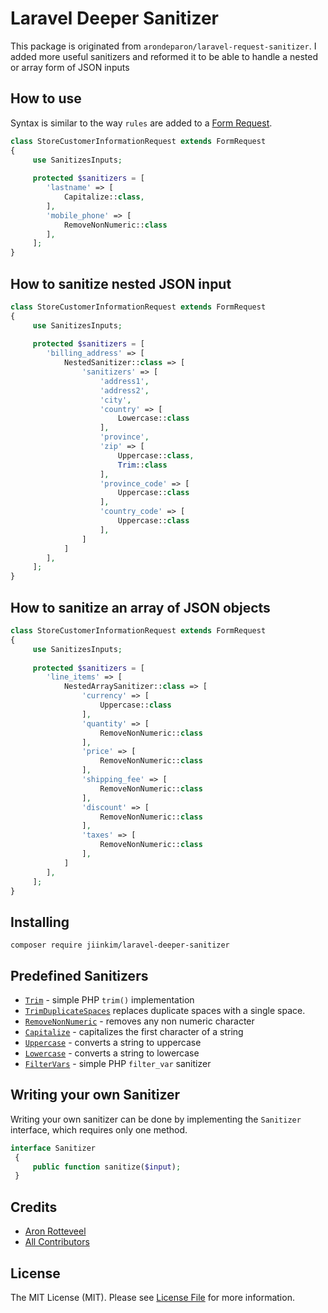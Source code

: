 # Laravel Deeper Sanitizer

This package is originated from `arondeparon/laravel-request-sanitizer`. I added more useful sanitizers and reformed it to be able to handle a nested or array form of JSON inputs
## How to use

Syntax is similar to the way `rules` are added to a [Form Request](https://laravel.com/docs/master/validation#form-request-validation).

```php
class StoreCustomerInformationRequest extends FormRequest
{
     use SanitizesInputs;
     
     protected $sanitizers = [
        'lastname' => [
            Capitalize::class,
        ],
        'mobile_phone' => [
            RemoveNonNumeric::class
        ],
     ];
}
```

## How to sanitize nested JSON input

```php
class StoreCustomerInformationRequest extends FormRequest
{
     use SanitizesInputs;
     
     protected $sanitizers = [
        'billing_address' => [
            NestedSanitizer::class => [
                'sanitizers' => [
                    'address1',
                    'address2',
                    'city',
                    'country' => [
                        Lowercase::class
                    ],
                    'province',
                    'zip' => [
                        Uppercase::class,
                        Trim::class
                    ],
                    'province_code' => [
                        Uppercase::class
                    ],
                    'country_code' => [
                        Uppercase::class
                    ],
                ]
            ]
        ],
     ];
}
```
## How to sanitize an array of JSON objects

```php
class StoreCustomerInformationRequest extends FormRequest
{
     use SanitizesInputs;
     
     protected $sanitizers = [
        'line_items' => [
            NestedArraySanitizer::class => [
                'currency' => [
                    Uppercase::class
                ],
                'quantity' => [
                    RemoveNonNumeric::class
                ],
                'price' => [
                    RemoveNonNumeric::class
                ],
                'shipping_fee' => [
                    RemoveNonNumeric::class
                ],
                'discount' => [
                    RemoveNonNumeric::class
                ],
                'taxes' => [
                    RemoveNonNumeric::class
                ],
            ]
        ],
     ];
}
```

## Installing

`composer require jiinkim/laravel-deeper-sanitizer`

## Predefined Sanitizers

- [`Trim`](./src/Trim.php) - simple PHP `trim()` implementation
- [`TrimDuplicateSpaces`](./src/TrimDuplicateSpaces.php) replaces duplicate spaces with a single space.
- [`RemoveNonNumeric`](./src/RemoveNonNumeric.php) - removes any non numeric character
- [`Capitalize`](./src/Capitalize.php) - capitalizes the first character of a string
- [`Uppercase`](./src/Uppercase.php) - converts a string to uppercase
- [`Lowercase`](./src/Lowercase.php) - converts a string to lowercase
- [`FilterVars`](./src/FilterVars.php) - simple PHP `filter_var` sanitizer
## Writing your own Sanitizer

Writing your own sanitizer can be done by implementing the `Sanitizer` interface, which requires only
one method.

```php
interface Sanitizer
 {
     public function sanitize($input);
 }
```
## Credits

- [Aron Rotteveel](https://github.com/arondeparon)
- [All Contributors](../../contributors)

## License

The MIT License (MIT). Please see [License File](LICENSE.md) for more information.

[link-downloads]: https://packagist.org/packages/arondeparon/laravel-request-sanitizer
[ico-downloads]: https://img.shields.io/packagist/dt/arondeparon/laravel-request-sanitizer.svg?style=flat-square
